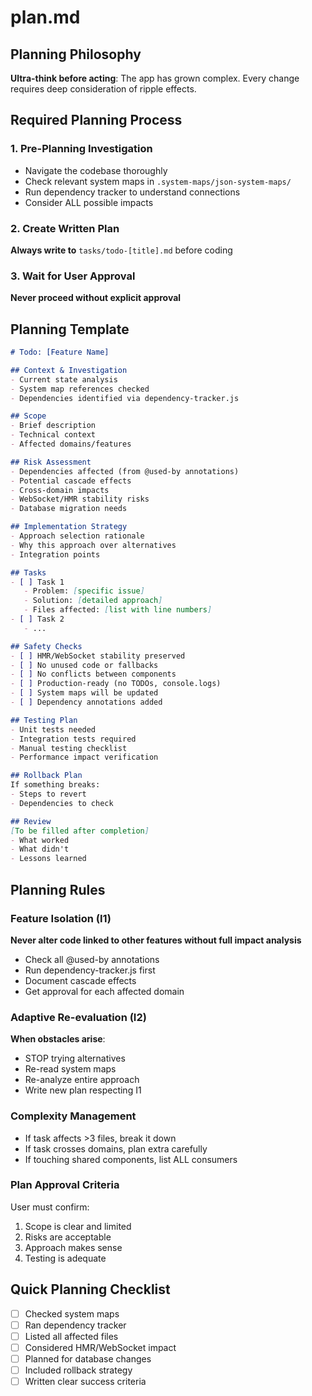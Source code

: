 # plan.md

## Planning Philosophy
**Ultra-think before acting**: The app has grown complex. Every change requires deep consideration of ripple effects.

## Required Planning Process

### 1. Pre-Planning Investigation
- Navigate the codebase thoroughly
- Check relevant system maps in `.system-maps/json-system-maps/`
- Run dependency tracker to understand connections
- Consider ALL possible impacts

### 2. Create Written Plan
**Always write to** `tasks/todo-[title].md` before coding

### 3. Wait for User Approval
**Never proceed without explicit approval**

## Planning Template

```markdown
# Todo: [Feature Name]

## Context & Investigation
- Current state analysis
- System map references checked
- Dependencies identified via dependency-tracker.js

## Scope
- Brief description
- Technical context
- Affected domains/features

## Risk Assessment
- Dependencies affected (from @used-by annotations)
- Potential cascade effects
- Cross-domain impacts
- WebSocket/HMR stability risks
- Database migration needs

## Implementation Strategy
- Approach selection rationale
- Why this approach over alternatives
- Integration points

## Tasks
- [ ] Task 1
   - Problem: [specific issue]
   - Solution: [detailed approach]
   - Files affected: [list with line numbers]
- [ ] Task 2
   - ...

## Safety Checks
- [ ] HMR/WebSocket stability preserved
- [ ] No unused code or fallbacks
- [ ] No conflicts between components
- [ ] Production-ready (no TODOs, console.logs)
- [ ] System maps will be updated
- [ ] Dependency annotations added

## Testing Plan
- Unit tests needed
- Integration tests required
- Manual testing checklist
- Performance impact verification

## Rollback Plan
If something breaks:
- Steps to revert
- Dependencies to check

## Review
[To be filled after completion]
- What worked
- What didn't
- Lessons learned
```

## Planning Rules

### Feature Isolation (I1)
**Never alter code linked to other features without full impact analysis**
- Check all @used-by annotations
- Run dependency-tracker.js first
- Document cascade effects
- Get approval for each affected domain

### Adaptive Re-evaluation (I2)
**When obstacles arise**:
- STOP trying alternatives
- Re-read system maps
- Re-analyze entire approach
- Write new plan respecting I1

### Complexity Management
- If task affects >3 files, break it down
- If task crosses domains, plan extra carefully
- If touching shared components, list ALL consumers

### Plan Approval Criteria
User must confirm:
1. Scope is clear and limited
2. Risks are acceptable
3. Approach makes sense
4. Testing is adequate

## Quick Planning Checklist
- [ ] Checked system maps
- [ ] Ran dependency tracker
- [ ] Listed all affected files
- [ ] Considered HMR/WebSocket impact
- [ ] Planned for database changes
- [ ] Included rollback strategy
- [ ] Written clear success criteria
